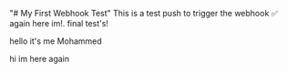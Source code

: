 "# My First Webhook Test" 
This is a test push to trigger the webhook ✅
again here im!.
final test's!

hello it's me Mohammed


hi im here again
